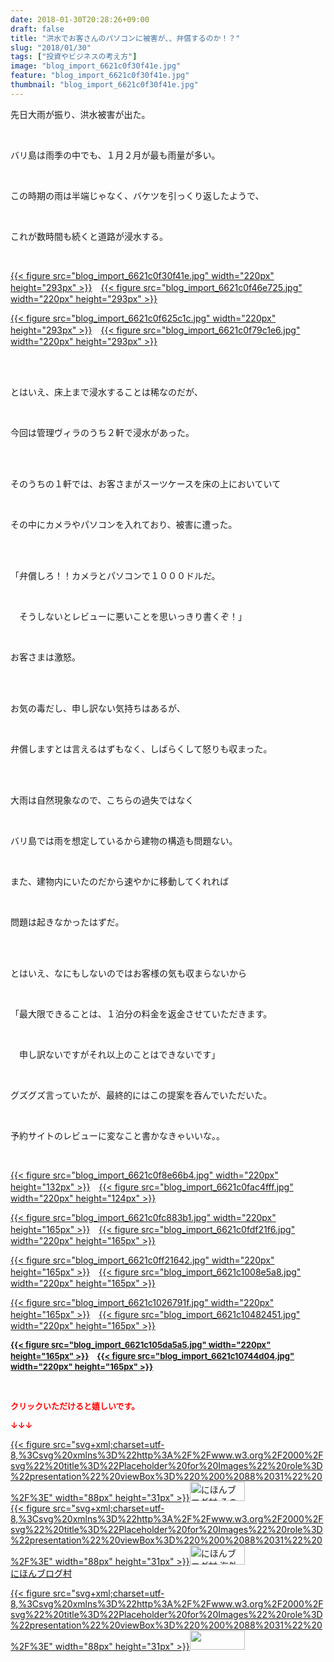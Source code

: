 ```yaml
---
date: 2018-01-30T20:28:26+09:00
draft: false
title: "洪水でお客さんのパソコンに被害が、、弁償するのか！？"
slug: "2018/01/30"
tags: ["投資やビジネスの考え方"]
image: "blog_import_6621c0f30f41e.jpg"
feature: "blog_import_6621c0f30f41e.jpg"
thumbnail: "blog_import_6621c0f30f41e.jpg"
---
```

<p>先日大雨が振り、洪水被害が出た。</p><p> </p><p>バリ島は雨季の中でも、１月２月が最も雨量が多い。</p><p> </p><p>この時期の雨は半端じゃなく、バケツを引っくり返したようで、</p><p> </p><p>これが数時間も続くと道路が浸水する。</p><p> </p><p><a href="blog_import_6621c0f30f41e.jpg">{{< figure src="blog_import_6621c0f30f41e.jpg" width="220px" height="293px" >}}</a>　<a href="blog_import_6621c0f46e725.jpg">{{< figure src="blog_import_6621c0f46e725.jpg" width="220px" height="293px" >}}</a></p><p><a href="blog_import_6621c0f625c1c.jpg">{{< figure src="blog_import_6621c0f625c1c.jpg" width="220px" height="293px" >}}</a>　<a href="blog_import_6621c0f79c1e6.jpg">{{< figure src="blog_import_6621c0f79c1e6.jpg" width="220px" height="293px" >}}</a></p><p> </p><p><br/>とはいえ、床上まで浸水することは稀なのだが、</p><p> </p><p>今回は管理ヴィラのうち２軒で浸水があった。</p><p> </p><p><br/>そのうちの１軒では、お客さまがスーツケースを床の上においていて</p><p> </p><p>その中にカメラやパソコンを入れており、被害に遭った。</p><p> </p><p><br/>「弁償しろ！！カメラとパソコンで１０００ドルだ。</p><p> </p><p>　そうしないとレビューに悪いことを思いっきり書くぞ！」</p><p> </p><p>お客さまは激怒。</p><p> </p><p><br/>お気の毒だし、申し訳ない気持ちはあるが、</p><p> </p><p>弁償しますとは言えるはずもなく、しばらくして怒りも収まった。</p><p> </p><p><br/>大雨は自然現象なので、こちらの過失ではなく</p><p> </p><p>バリ島では雨を想定しているから建物の構造も問題ない。</p><p> </p><p>また、建物内にいたのだから速やかに移動してくれれば</p><p> </p><p>問題は起きなかったはずだ。</p><p> </p><p><br/>とはいえ、なにもしないのではお客様の気も収まらないから</p><p> </p><p>「最大限できることは、１泊分の料金を返金させていただきます。</p><p> </p><p>　申し訳ないですがそれ以上のことはできないです」</p><p> </p><p>グズグズ言っていたが、最終的にはこの提案を呑んでいただいた。</p><p> </p><p>予約サイトのレビューに変なこと書かなきゃいいな。。</p><p> </p><p><a href="blog_import_6621c0f8e66b4.jpg">{{< figure src="blog_import_6621c0f8e66b4.jpg" width="220px" height="132px" >}}</a>　<a href="blog_import_6621c0fac4fff.jpg">{{< figure src="blog_import_6621c0fac4fff.jpg" width="220px" height="124px" >}}</a></p><p><a href="blog_import_6621c0fc883b1.jpg">{{< figure src="blog_import_6621c0fc883b1.jpg" width="220px" height="165px" >}}</a>　<a href="blog_import_6621c0fdf21f6.jpg">{{< figure src="blog_import_6621c0fdf21f6.jpg" width="220px" height="165px" >}}</a></p><p><a href="blog_import_6621c0ff21642.jpg">{{< figure src="blog_import_6621c0ff21642.jpg" width="220px" height="165px" >}}</a>　<a href="blog_import_6621c1008e5a8.jpg">{{< figure src="blog_import_6621c1008e5a8.jpg" width="220px" height="165px" >}}</a></p><p><a href="blog_import_6621c1026791f.jpg">{{< figure src="blog_import_6621c1026791f.jpg" width="220px" height="165px" >}}</a>　<a href="blog_import_6621c10482451.jpg">{{< figure src="blog_import_6621c10482451.jpg" width="220px" height="165px" >}}</a></p><p><font color="#ff0000" size="2"><strong><a href="blog_import_6621c105da5a5.jpg">{{< figure src="blog_import_6621c105da5a5.jpg" width="220px" height="165px" >}}</a>　<a href="blog_import_6621c10744d04.jpg">{{< figure src="blog_import_6621c10744d04.jpg" width="220px" height="165px" >}}</a></strong></font></p><p> </p><p><font color="#ff0000" size="2"><strong>クリックいただけると嬉しいです。</strong></font></p><p><font color="#ff0000" size="2"><strong>↓↓↓</strong></font></p><p><a href="ranking.html?p_cid=01260127" id="&amp;blogmura_banner" target="_blank">{{< figure src="svg+xml;charset=utf-8,%3Csvg%20xmlns%3D%22http%3A%2F%2Fwww.w3.org%2F2000%2Fsvg%22%20title%3D%22Placeholder%20for%20Images%22%20role%3D%22presentation%22%20viewBox%3D%220%200%2088%2031%22%20%2F%3E" width="88px" height="31px" >}}<noscript><img alt="にほんブログ村 その他生活ブログ 不動産投資へ" border="0" height="31" src="https://img-proxy.blog-video.jp/images?url=http%3A%2F%2Flife.blogmura.com%2Fhudousantoushi%2Fimg%2Fhudousantoushi88_31.gif" width="88"></noscript></a><br/><a href="ranking.html?p_cid=01260127" target="_blank">{{< figure src="svg+xml;charset=utf-8,%3Csvg%20xmlns%3D%22http%3A%2F%2Fwww.w3.org%2F2000%2Fsvg%22%20title%3D%22Placeholder%20for%20Images%22%20role%3D%22presentation%22%20viewBox%3D%220%200%2088%2031%22%20%2F%3E" width="88px" height="31px" >}}<noscript><img alt="にほんブログ村 海外生活ブログ バリ島情報へ" border="0" height="31" src="https://img-proxy.blog-video.jp/images?url=http%3A%2F%2Foverseas.blogmura.com%2Fbali%2Fimg%2Fbali88_31.gif" width="88"></noscript></a><br/><a href="ranking.html?p_cid=01260127" target="_blank">にほんブログ村</a></p><p><a href="link.php?1804582" title="人気ブログランキングへ">{{< figure src="svg+xml;charset=utf-8,%3Csvg%20xmlns%3D%22http%3A%2F%2Fwww.w3.org%2F2000%2Fsvg%22%20title%3D%22Placeholder%20for%20Images%22%20role%3D%22presentation%22%20viewBox%3D%220%200%2088%2031%22%20%2F%3E" width="88px" height="31px" >}}<noscript><img border="0" height="31" src="https://blog.with2.net/img/banner/banner_22.gif" width="88"></noscript></a></p><p> </p>

